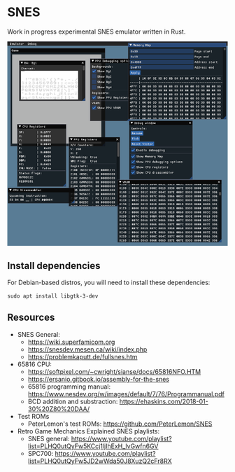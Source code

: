 # SNES
Work in progress experimental SNES emulator written in Rust.

![Emulator](screenshots/screenshot.png)

## Install dependencies
For Debian-based distros, you will need to install these dependencies:
```
sudo apt install libgtk-3-dev
```

## Resources
* SNES General:
    * https://wiki.superfamicom.org
    * https://snesdev.mesen.ca/wiki/index.php
    * https://problemkaputt.de/fullsnes.htm
* 65816 CPU:
    * https://softpixel.com/~cwright/sianse/docs/65816NFO.HTM
    * https://ersanio.gitbook.io/assembly-for-the-snes
    * 65816 programming manual: https://www.nesdev.org/w/images/default/7/76/Programmanual.pdf
    * BCD addition and substraction: https://ehaskins.com/2018-01-30%20Z80%20DAA/
* Test ROMs
    * PeterLemon's test ROMs: https://github.com/PeterLemon/SNES
* Retro Game Mechanics Explained SNES playlists:
    * SNES general: https://www.youtube.com/playlist?list=PLHQ0utQyFw5KCcj1ljIhExH_lvGwfn6GV
    * SPC700: https://www.youtube.com/playlist?list=PLHQ0utQyFw5JD2wWda50J8XuzQ2cFr8RX